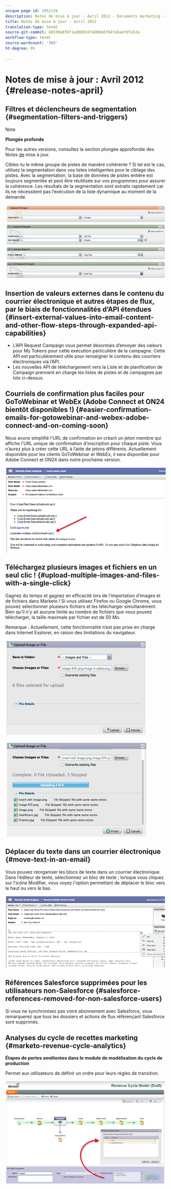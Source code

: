 ```yaml
---
unique-page-id: 2951119
description: Notes de mise à jour - Avril 2012 - Documents marketing - Documentation du produit
title: Notes de mise à jour - avril 2012
translation-type: tm+mt
source-git-commit: 48330e8f6f1ad8883d74d80e6f64faba4fdfa52e
workflow-type: tm+mt
source-wordcount: '393'
ht-degree: 0%

---
```



# Notes de mise à jour : Avril 2012 {#release-notes-april}

## Filtres et déclencheurs de segmentation {#segmentation-filters-and-triggers}

>[!NOTE]
>
>**Plongée profonde**
>
>Pour les autres versions, consultez la section plongée approfondie des Notes [de](http://docs.marketo.com/display/docs/release+notes) mise à jour.

Cibles-tu le même groupe de pistes de manière cohérente ? Si tel est le cas, utilisez la segmentation dans vos listes intelligentes pour le ciblage des pistes. Avec la segmentation, la base de données de pistes entière est toujours segmentée et peut être réutilisée sur vos programmes pour assurer la cohérence. Les résultats de la segmentation sont extraits rapidement car ils ne nécessitent pas l’exécution de la liste dynamique au moment de la demande.

![](assets/image2014-9-23-10-3a3-3a57.png)

## Insertion de valeurs externes dans le contenu du courrier électronique et autres étapes de flux, par le biais de fonctionnalités d’API étendues {#insert-external-values-into-email-content-and-other-flow-steps-through-expanded-api-capabilities}

* L’API Request Campaign vous permet désormais d’envoyer des valeurs pour My Tokens pour cette exécution particulière de la campagne. Cette API est particulièrement utile pour renseigner le contenu des courriers électroniques via l’API.
* Les nouvelles API de téléchargement vers la Liste et de planification de Campaign prennent en charge les listes de pistes et de campagnes par lots ci-dessus.

## Courriels de confirmation plus faciles pour GoToWebinar et WebEx (Adobe Connect et ON24 bientôt disponibles !) {#easier-confirmation-emails-for-gotowebinar-and-webex-adobe-connect-and-on-coming-soon}

Nous avons simplifié l&#39;URL de confirmation en créant un jeton membre qui affiche l&#39;URL unique de confirmation d&#39;inscription pour chaque piste. Vous n’aurez plus à créer cette URL à l’aide de jetons différents. Actuellement disponible pour les clients GoToWebinar et WebEx, il sera disponible pour Adobe Connect et ON24 dans notre prochaine version.

![](assets/image2014-9-23-10-3a4-3a18.png)

## Téléchargez plusieurs images et fichiers en un seul clic ! {#upload-multiple-images-and-files-with-a-single-click}

Gagnez du temps et gagnez en efficacité lors de l’importation d’images et de fichiers dans Marketo ! Si vous utilisez Firefox ou Google Chrome, vous pouvez sélectionner plusieurs fichiers et les télécharger simultanément. Bien qu’il n’y ait aucune limite au nombre de fichiers que vous pouvez télécharger, la taille maximale par fichier est de 50 Mo.

Remarque : Actuellement, cette fonctionnalité n’est pas prise en charge dans Internet Explorer, en raison des limitations du navigateur.

![](assets/image2014-9-23-10-3a4-3a32.png)

![](assets/image2014-9-23-10-3a4-3a46.png)

## Déplacer du texte dans un courrier électronique {#move-text-in-an-email}

Vous pouvez réorganiser les blocs de texte dans un courrier électronique. Dans l’éditeur de texte, sélectionnez un bloc de texte ; lorsque vous cliquez sur l&#39;icône Modifier, vous voyez l&#39;option permettant de déplacer le bloc vers le haut ou vers le bas.

![](assets/image2014-9-23-10-3a5-3a1.png)

## Références Salesforce supprimées pour les utilisateurs non-Salesforce {#salesforce-references-removed-for-non-salesforce-users}

Si vous ne synchronisez pas votre abonnement avec Salesforce, vous remarquerez que tous les dossiers et actions de flux référençant Salesforce sont supprimés.

## Analyses du cycle de recettes marketing {#marketo-revenue-cycle-analytics}

**Étapes de portes améliorées dans le module de modélisation du cycle de production**

Permet aux utilisateurs de définir un ordre pour leurs règles de transition.

![](assets/image2014-9-23-10-3a5-3a17.png)

